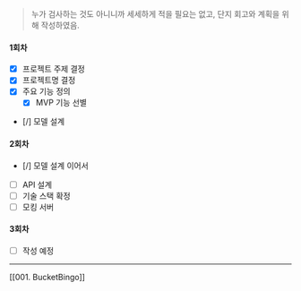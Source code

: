 > 누가 검사하는 것도 아니니까 세세하게 적을 필요는 없고, 단지 회고와 계획을 위해 작성하였음.
#### 1회차
- [x] 프로젝트 주제 결정
- [x] 프로젝트명 결정
- [x] 주요 기능 정의
	- [x] MVP 기능 선별
- [/] 모델 설계

#### 2회차
- [/] 모델 설계 이어서
- [ ] API 설계
- [ ] 기술 스택 확정
- [ ] 모킹 서버 

#### 3회차
- [ ] 작성 예정

---
[[001. BucketBingo]]